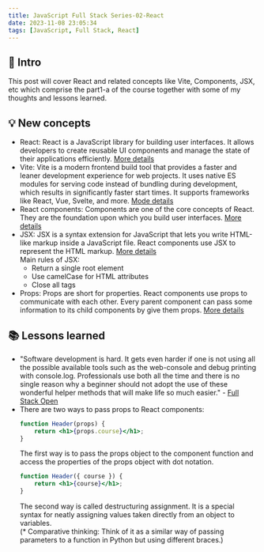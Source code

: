```yaml
---
title: JavaScript Full Stack Series-02-React
date: 2023-11-08 23:05:34
tags: [JavaScript, Full Stack, React]
---
```


## **🔎 Intro**

This post will cover React and related concepts like Vite, Components, JSX, etc which comprise the part1-a of the course together with some of my thoughts and lessons learned.
<!-- more -->

## **💡 New concepts**

- React: 
React is a JavaScript library for building user interfaces. It allows developers to create reusable UI components and manage the state of their applications efficiently. [More details](https://react.dev/)
- Vite: 
Vite is a modern frontend build tool that provides a faster and leaner development experience for web projects. It uses native ES modules for serving code instead of bundling during development, which results in significantly faster start times. It supports frameworks like React, Vue, Svelte, and more. [Mode details](https://vitejs.dev/)
- React components: 
Components are one of the core concepts of React. They are the foundation upon which you build user interfaces. [More details](https://react.dev/learn/your-first-component)
- JSX: 
JSX is a syntax extension for JavaScript that lets you write HTML-like markup inside a JavaScript file. React components use JSX to represent the HTML markup. [More details](https://react.dev/learn/writing-markup-with-jsx)<br />
Main rules of JSX:
    - Return a single root element
    - Use camelCase for HTML attributes
    - Close all tags
- Props: Props are short for properties. React components use props to communicate with each other. Every parent component can pass some information to its child components by give them props. [More details](https://react.dev/learn/passing-props-to-a-component)

## **📚 Lessons learned**

- "Software development is hard. It gets even harder if one is not using all the possible available tools such as the web-console and debug printing with console.log. Professionals use both all the time and there is no single reason why a beginner should not adopt the use of these wonderful helper methods that will make life so much easier." - [Full Stack Open](https://fullstackopen.com/en/part1/introduction_to_react#props-passing-data-to-components)
- There are two ways to pass props to React components:
    ``` jsx
    function Header(props) {
        return <h1>{props.course}</h1>;
    }
    ```
    The first way is to pass the props object to the component function and access the properties of the props object with dot notation.
    ``` jsx
    function Header({ course }) {
        return <h1>{course}</h1>;
    }
    ```
    The second way is called destructuring assignment. It is a special syntax for neatly assigning values taken directly from an object to variables.<br>
    (* Comparative thinking: Think of it as a similar way of passing parameters to a function in Python but using different braces.)
